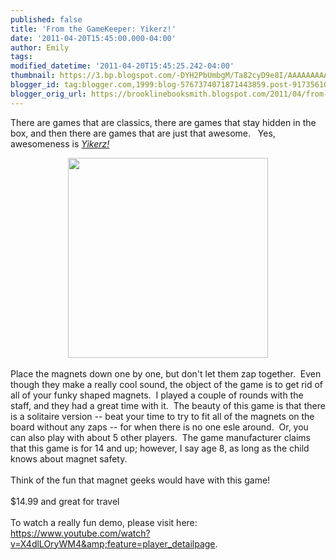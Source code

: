 ```yaml
---
published: false
title: 'From the GameKeeper: Yikerz!'
date: '2011-04-20T15:45:00.000-04:00'
author: Emily
tags: 
modified_datetime: '2011-04-20T15:45:25.242-04:00'
thumbnail: https://3.bp.blogspot.com/-DYH2PbUmbgM/Ta82cyD9e8I/AAAAAAAAAPg/7aaFV_BLL1w/s72-c/71yZjccvZIL__AA1000_.jpg
blogger_id: tag:blogger.com,1999:blog-5767374071871443859.post-91735610705533652
blogger_orig_url: https://brooklinebooksmith.blogspot.com/2011/04/from-gamekeeper-yikerz.html
---
```


There are games that are classics, there are games that stay hidden in the box, and then there are games that are just that awesome.&nbsp;&nbsp; Yes, awesomeness is <em><a href="https://www.yikerzgame.com/yikerz_02_whatis.html">Yikerz!</a>&nbsp; </em><br /><div class="separator" style="clear: both; text-align: center;"><a href="https://3.bp.blogspot.com/-DYH2PbUmbgM/Ta82cyD9e8I/AAAAAAAAAPg/7aaFV_BLL1w/s1600/71yZjccvZIL__AA1000_.jpg" imageanchor="1" style="margin-left: 1em; margin-right: 1em;"><img border="0" height="320" i8="true" src="https://3.bp.blogspot.com/-DYH2PbUmbgM/Ta82cyD9e8I/AAAAAAAAAPg/7aaFV_BLL1w/s320/71yZjccvZIL__AA1000_.jpg" width="320" /></a></div><br />Place the magnets down one by one, but don't let them zap together.&nbsp; Even though they make a really cool sound, the object of the game is to get rid of all of your funky shaped magnets.&nbsp; I played a couple of rounds with the staff, and they had a great time with it.&nbsp; The beauty of this game is that there is a solitaire version -- beat your time to try to fit all of the magnets on the board without any zaps -- for when there is no one esle around.&nbsp; Or, you can also&nbsp;play with about 5 other&nbsp;players.&nbsp; The game manufacturer claims that this game is for 14 and up; however, I say age 8, as long as the child knows about magnet safety.<br /><br />Think of the fun that magnet geeks would have with this game!<br /><br />$14.99 and&nbsp;great for travel<br /><br />To watch a really fun demo, please visit here: <a href="https://www.youtube.com/watch?v=X4dlLOryWM4&amp;feature=player_detailpage">https://www.youtube.com/watch?v=X4dlLOryWM4&amp;feature=player_detailpage</a>.